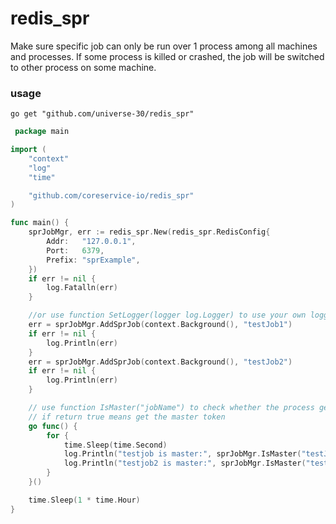 # redis_spr

Make sure specific job can only be run over 1 process among all machines and processes. If some process is killed or crashed, the job will be switched to other process on some machine.

### usage
```
go get "github.com/universe-30/redis_spr"
```

```go
 package main

import (
	"context"
	"log"
	"time"

	"github.com/coreservice-io/redis_spr"
)

func main() {
	sprJobMgr, err := redis_spr.New(redis_spr.RedisConfig{
		Addr:   "127.0.0.1",
		Port:   6379,
		Prefix: "sprExample",
	})
	if err != nil {
		log.Fatalln(err)
	}

	//or use function SetLogger(logger log.Logger) to use your own logger which implemented the log.Logger interface
	err = sprJobMgr.AddSprJob(context.Background(), "testJob1")
	if err != nil {
		log.Println(err)
	}
	err = sprJobMgr.AddSprJob(context.Background(), "testJob2")
	if err != nil {
		log.Println(err)
	}

	// use function IsMaster("jobName") to check whether the process get the master token or not
	// if return true means get the master token
	go func() {
		for {
			time.Sleep(time.Second)
			log.Println("testjob is master:", sprJobMgr.IsMaster("testJob1"))
			log.Println("testjob2 is master:", sprJobMgr.IsMaster("testJob2"))
		}
	}()

	time.Sleep(1 * time.Hour)
}


```
